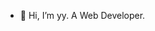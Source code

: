 - 👋 Hi, I’m yy. A Web Developer.

<!---
nyeyint/nyeyint is a ✨ special ✨ repository because its `README.md` (this file) appears on your GitHub profile.
You can click the Preview link to take a look at your changes.
--->

